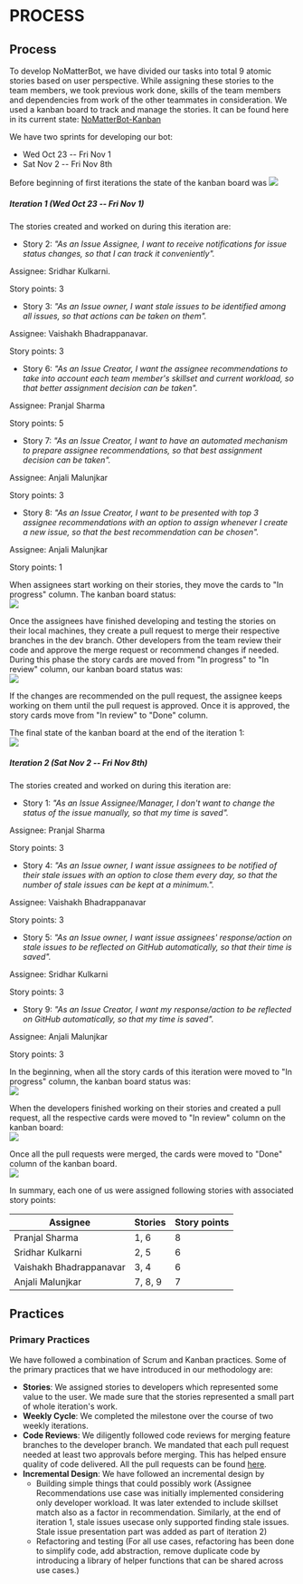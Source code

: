 # PROCESS

## Process
To develop NoMatterBot, we have divided our tasks into total 9 atomic stories based on user perspective. While assigning these stories to the team members, we took previous work done, skills of the team members and dependencies from work of the other teammates in consideration. We used a kanban board to track and manage the stories. It can be found here in its current state: [NoMatterBot-Kanban](https://github.ncsu.edu/csc510-fall2019/CSC510-12/projects/1)

We have two sprints for developing our bot:
+ Wed Oct 23 -- Fri Nov 1
+ Sat Nov 2 -- Fri Nov 8th

Before beginning of first iterations the state of the kanban board was 
![ ](https://github.ncsu.edu/csc510-fall2019/CSC510-12/blob/dev/scrumban/Iteration1/start.png)

##### Iteration 1 (Wed Oct 23 -- Fri Nov 1)
The stories created and worked on during this iteration are:
+ Story 2: *"As an Issue Assignee, I want to receive notifications for issue status changes, so that I can track it conveniently".* 

Assignee: Sridhar Kulkarni. 

Story points: 3

+ Story 3: *"As an Issue owner, I want stale issues to be identified among all issues, so that actions can be taken on them".* 

Assignee: Vaishakh Bhadrappanavar. 

Story points: 3
+ Story 6: *"As an Issue Creator, I want the assignee recommendations to take into account each team member's skillset and current workload, so that better assignment decision can be taken".* 

Assignee: Pranjal Sharma

Story points: 5
+ Story 7: *"As an Issue Creator, I want to have an automated mechanism to prepare assignee recommendations, so that best assignment decision can be taken".*

Assignee: Anjali Malunjkar

Story points: 3
+ Story 8: *"As an Issue Creator, I want to be presented with top 3 assignee recommendations with an option to assign whenever I create a new issue, so that the best recommendation can be chosen".*

Assignee: Anjali Malunjkar

Story points: 1

When assignees start working on their stories, they move the cards to "In progress" column. The kanban board status:\
![ ](https://github.ncsu.edu/csc510-fall2019/CSC510-12/blob/dev/scrumban/Iteration1/Process-26_10.png)

Once the assignees have finished developing and testing the stories on their local machines, they create a pull request to merge their respective branches in the dev branch. Other developers from the team review their code and approve the merge request or recommend changes if needed. During this phase the story cards are moved from "In progress" to "In review" column, our kanban board status was:\
![ ](https://github.ncsu.edu/csc510-fall2019/CSC510-12/blob/dev/scrumban/Iteration1/Process_Sprint_1_In_Review.png)

If the changes are recommended on the pull request, the assignee keeps working on them until the pull request is approved. Once it is approved, the story cards move from "In review" to "Done" column. 

The final state of the kanban board at the end of the iteration 1:\
![ ](https://github.ncsu.edu/csc510-fall2019/CSC510-12/blob/dev/scrumban/Iteration1/Process_Sprint_1_Done.png)

##### Iteration 2 (Sat Nov 2 -- Fri Nov 8th)
The stories created and worked on during this iteration are:
+ Story 1: *"As an Issue Assignee/Manager, I don't want to  change the status of the issue manually, so that my time is saved".* 

Assignee: Pranjal Sharma

Story points: 3

+ Story 4: *"As an Issue owner, I want issue assignees to be notified of their stale issues with an option to close them every day, so that the number of stale issues can be kept at a minimum.".*

Assignee:  Vaishakh Bhadrappanavar

Story points: 3

+ Story 5: *"As an Issue owner, I want issue assignees' response/action on stale issues to be reflected on GitHub automatically, so that their time is saved".*

Assignee: Sridhar Kulkarni

Story points: 3

+ Story 9: *"As an Issue Creator, I want my response/action to be reflected on GitHub automatically, so that my time is saved".*

Assignee: Anjali Malunjkar

Story points: 3

In the beginning, when all the story cards of this iteration were moved to "In progress" column, the kanban board status was:\
![ ](https://github.ncsu.edu/csc510-fall2019/CSC510-12/blob/dev/scrumban/Iteration%202/Process_Sprint_2_In_Progress.png)

When the developers finished working on their stories and created a pull request, all the respective cards were moved to "In review" column on the kanban board:\
![ ](https://github.ncsu.edu/csc510-fall2019/CSC510-12/blob/dev/scrumban/Iteration%202/Process_Sprint_2_In_Review.png)

Once all the pull requests were merged, the cards were moved to "Done" column of the kanban board. \
![ ](https://github.ncsu.edu/csc510-fall2019/CSC510-12/blob/dev/scrumban/Iteration%202/Process_Srint_2_Done.png)

In summary, each one of us were assigned following stories with associated story points:

| Assignee | Stories | Story points |
| --- | --- | --- |
| Pranjal Sharma | 1, 6 | 8 |
| Sridhar Kulkarni | 2, 5 | 6 |
| Vaishakh Bhadrappanavar | 3, 4 | 6 |
| Anjali Malunjkar | 7, 8, 9 | 7 |


## Practices
### Primary Practices

We have followed a combination of Scrum and Kanban practices. Some of the primary practices that we have introduced in our methodology are:

* **Stories**: We assigned stories to developers which represented some value to the user. We made sure that the stories represented a small part of whole iteration's work.
* **Weekly Cycle**: We completed the milestone over the course of two weekly iterations.
* **Code Reviews**: We diligently followed code reviews for merging feature branches to the developer branch. We mandated that each pull request needed at least two approvals before merging. This has helped ensure quality of code delivered. All the pull requests can be found [here](https://github.ncsu.edu/csc510-fall2019/CSC510-12/pulls?q=is%3Apr+is%3Aclosed). 
* **Incremental Design**: We have followed an incremental design by 
    * Building simple things that could possibly work (Assignee Recommendations use case was initially implemented considering only developer workload. It was later extended to include skillset match also as a factor in recommendation. Similarly, at the end of iteration 1, stale issues usecase only supported finding stale issues. Stale issue presentation part was added as part of iteration 2)
    * Refactoring and testing (For all use cases, refactoring has been done to simplify code, add abstraction, remove duplicate code by introducing a library of helper functions that can be shared across use cases.)
